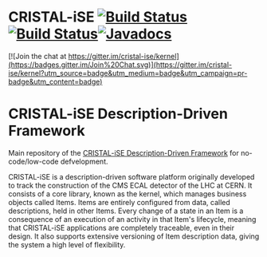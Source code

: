 CRISTAL-iSE [![Build Status](https://img.shields.io/travis/cristal-ise/cristal-ise/master.svg?label=master)](https://travis-ci.org/cristal-ise/cristal-ise)[![Build Status](https://img.shields.io/travis/cristal-ise/cristal-ise/develop.svg?label=develop)](https://travis-ci.org/cristal-ise/cristal-ise)[![Javadocs](http://javadoc.io/badge/org.cristalise/cristalise.svg)](http://javadoc.io/doc/org.cristalise)
==================

[![Join the chat at https://gitter.im/cristal-ise/kernel](https://badges.gitter.im/Join%20Chat.svg)](https://gitter.im/cristal-ise/kernel?utm_source=badge&utm_medium=badge&utm_campaign=pr-badge&utm_content=badge)

# CRISTAL-iSE Description-Driven Framework
Main repository of the [CRISTAL-iSE Description-Driven Framework](http://cristal-ise.github.io/) for no-code/low-code defvelopment.

CRISTAL-iSE is a description-driven software platform originally developed to track the construction of the CMS ECAL detector of the LHC at CERN. It consists of a core library, known as the kernel, which manages business objects called Items. Items are entirely configured from data, called descriptions, held in other Items. Every change of a state in an Item is a consequence of an execution of an activity in that Item's lifecycle, meaning that CRISTAL-iSE applications are completely traceable, even in their design. It also supports extensive versioning of Item description data, giving the system a high level of flexibility.
